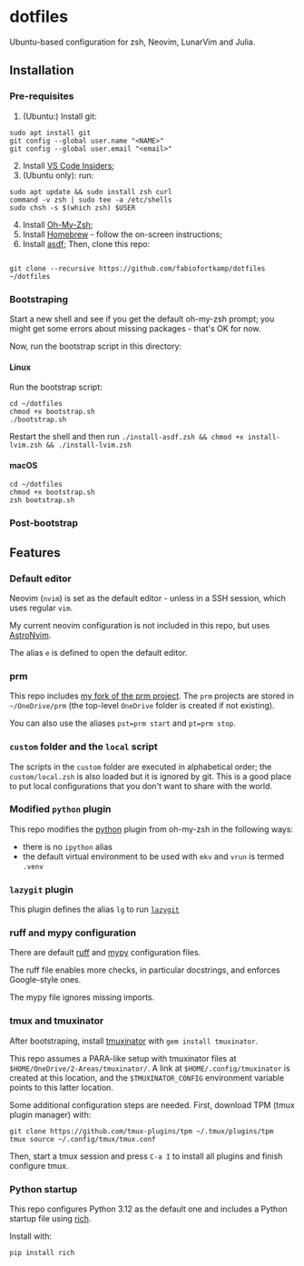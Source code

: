 # dotfiles

Ubuntu-based configuration for zsh, Neovim, LunarVim and Julia.

## Installation

### Pre-requisites

1. (Ubuntu:) Install git:

```shell
sudo apt install git
git config --global user.name "<NAME>"
git config --global user.email "<email>"
```

2. Install [VS Code Insiders](https://code.visualstudio.com/insiders/);
3. (Ubuntu only): run:

```shell
sudo apt update && sudo install zsh curl
command -v zsh | sudo tee -a /etc/shells
sudo chsh -s $(which zsh) $USER

```

4. Install [Oh-My-Zsh](https://github.com/ohmyzsh/ohmyzsh);
5. Install [Homebrew](https://brew.sh/) - follow the on-screen instructions;
6. Install [asdf](https://asdf-vm.com/);
   Then, clone this repo:

```shell

git clone --recursive https://github.com/fabiofortkamp/dotfiles ~/dotfiles
```

### Bootstraping

Start a new shell and see if you get the default oh-my-zsh prompt; you might get some
errors about missing packages - that's OK for now.

Now, run the bootstrap script in this directory:

#### Linux

Run the bootstrap script:

```shell
cd ~/dotfiles
chmod +x bootstrap.sh
./bootstrap.sh
```

Restart the shell and then run `./install-asdf.zsh && chmod +x install-lvim.zsh && ./install-lvim.zsh`

#### macOS

```shell
cd ~/dotfiles
chmod +x bootstrap.sh
zsh bootstrap.sh
```

### Post-bootstrap

## Features

### Default editor

Neovim (`nvim`) is set as the default editor - unless in a SSH session, which uses regular `vim`.

My current neovim configuration is not included in this repo, but uses [AstroNvim](https://github.com/fabiofortkamp/astronvim_config).

The alias `e` is defined to open the default editor.

### prm

This repo includes
[my fork of the prm project](https://github.com/fabiofortkamp/prm). The `prm` projects
are stored in `~/OneDrive/prm` (the top-level `OneDrive` folder is created if not
existing).

You can also use the aliases `pst=prm start` and `pt=prm stop`.

### `custom` folder and the `local` script

The scripts in the `custom` folder are executed in alphabetical order;
the `custom/local.zsh` is also loaded but it is ignored by git. This is a good
place to put local configurations that you don't want to share with the
world.

### Modified `python` plugin

This repo modifies the [python](https://github.com/ohmyzsh/ohmyzsh/tree/master/plugins/python)
plugin from oh-my-zsh in the following ways:

- there is no `ipython` alias
- the default virtual environment to be used with `mkv` and `vrun` is termed `.venv`

### `lazygit` plugin

This plugin defines the alias `lg` to run [`lazygit`](https://github.com/jesseduffield/lazygit)

### ruff and mypy configuration

There are default [ruff](https://docs.astral.sh/ruff/) and [mypy](https://mypy.readthedocs.io/en/stable/index.html)
configuration files.

The ruff file enables more checks, in particular docstrings, and enforces Google-style ones.

The mypy file ignores missing imports.

### tmux and tmuxinator

After bootstraping, install [tmuxinator](https://github.com/tmuxinator/tmuxinator) with `gem install tmuxinator`.

This repo assumes a PARA-like setup with tmuxinator files at `$HOME/OneDrive/2-Areas/tmuxinator/`. A link at `$HOME/.config/tmuxinator` is
created at this location, and the `$TMUXINATOR_CONFIG` environment variable points to this latter location.

Some additional configuration steps are needed. First, download TPM (tmux plugin manager) with:

```shell
git clone https://github.com/tmux-plugins/tpm ~/.tmux/plugins/tpm
tmux source ~/.config/tmux/tmux.conf
```

Then, start a tmux session and press `C-a I` to install all plugins and finish configure tmux.

### Python startup

This repo configures Python 3.12 as the default one and includes a Python startup file using [rich](https://github.com/Textualize/rich).

Install with:

```shell
pip install rich
```
